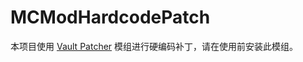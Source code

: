 # MCModHardcodePatch

本项目使用 [Vault Patcher](https://www.mcmod.cn/class/8765.html) 模组进行硬编码补丁，请在使用前安装此模组。

